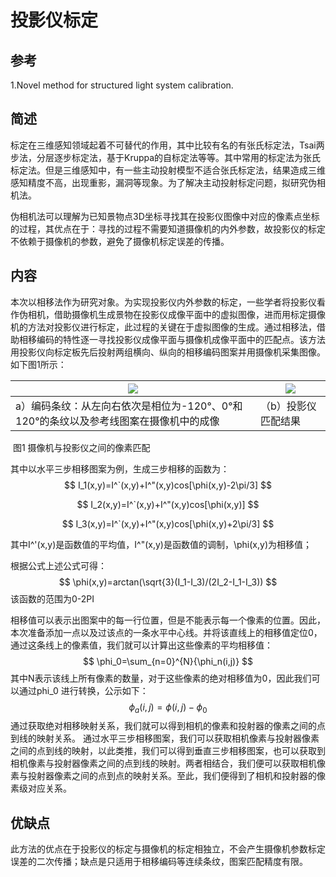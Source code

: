 # 投影仪标定

## 参考

 1.Novel method for structured light system calibration. 



## 简述

​	标定在三维感知领域起着不可替代的作用，其中比较有名的有张氏标定法，Tsai两步法，分层逐步标定法，基于Kruppa的自标定法等等。其中常用的标定法为张氏标定法。但是三维感知中，有一些主动投射模型不适合张氏标定法，结果造成三维感知精度不高，出现重影，漏洞等现象。为了解决主动投射标定问题，拟研究伪相机法。

​	伪相机法可以理解为已知景物点3D坐标寻找其在投影仪图像中对应的像素点坐标的过程，其优点在于：寻找的过程不需要知道摄像机的内外参数，故投影仪的标定不依赖于摄像机的参数，避免了摄像机标定误差的传播。



## 内容

​	本次以相移法作为研究对象。为实现投影仪内外参数的标定，一些学者将投影仪看作伪相机，借助摄像机生成景物在投影仪成像平面中的虚拟图像，进而用标定摄像机的方法对投影仪进行标定，此过程的关键在于虚拟图像的生成。通过相移法，借助相移编码的特性逐一寻找投影仪成像平面与摄像机成像平面中的匹配点。该方法用投影仪向标定板先后投射两组横向、纵向的相移编码图案并用摄像机采集图像。如下图1所示：

| ![](\picture\1.png)                                          | ![](\picture\2.png) |
| ------------------------------------------------------------ | ------------------- |
| a）编码条纹：从左向右依次是相位为-120°、0°和120°的条纹以及参考线图案在摄像机中的成像 | （b）投影仪匹配结果 |

​																			图1 摄像机与投影仪之间的像素匹配



其中以水平三步相移图案为例，生成三步相移的函数为：
$$
I_1(x,y)=I^`(x,y)+I^"(x,y)cos[\phi(x,y)-2\pi/3]
$$

$$
I_2(x,y)=I^`(x,y)+I^"(x,y)cos[\phi(x,y)]
$$

$$
I_3(x,y)=I^`(x,y)+I^"(x,y)cos[\phi(x,y)+2\pi/3]
$$

​	其中I^'(x,y)是函数值的平均值，I^"(x,y)是函数值的调制，\phi(x,y)为相移值；

根据公式上述公式可得：
$$
\phi(x,y)=arctan(\sqrt{3}(I_1-I_3)/(2I_2-I_1-I_3))
$$
该函数的范围为0-2PI

​	相移值可以表示出图案中的每一行位置，但是不能表示每一个像素的位置。因此，本次准备添加一点以及过该点的一条水平中心线。并将该直线上的相移值定位0，通过这条线上的像素值，我们就可以计算出这些像素的平均相移值：
$$
\phi_0=\sum_{n=0}^{N}{\phi_n(i,j)}
$$
其中N表示该线上所有像素的数量，对于这些像素的绝对相移值为0，因此我们可以通过phi_0 进行转换，公示如下：
$$
\phi_a(i,j)=\phi(i,j)-\phi_0
$$
​	通过获取绝对相移映射关系，我们就可以得到相机的像素和投射器的像素之间的点到线的映射关系。
通过水平三步相移图案，我们可以获取相机像素与投射器像素之间的点到线的映射，以此类推，我们可以得到垂直三步相移图案，也可以获取到相机像素与投射器像素之间的点到线的映射。两者相结合，我们便可以获取相机像素与投射器像素之间的点到点的映射关系。至此，我们便得到了相机和投射器的像素级对应关系。



## 优缺点

​	此方法的优点在于投影仪的标定与摄像机的标定相独立，不会产生摄像机参数标定误差的二次传播；缺点是只适用于相移编码等连续条纹，图案匹配精度有限。